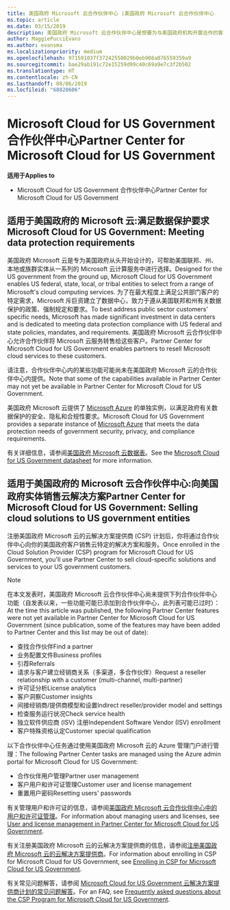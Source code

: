 ```yaml
---
title: 美国政府 Microsoft 云合作伙伴中心 |美国政府 Microsoft 云合作伙伴中心
ms.topic: article
ms.date: 03/15/2019
description: 美国政府 Microsoft 云合作伙伴中心是想要为与美国政府机构开展合作的客户提供 Microsoft 云解决方案的 Microsoft 合作伙伴的业务门户。
author: MaggiePucciEvans
ms.author: evansma
ms.localizationpriority: medium
ms.openlocfilehash: 971591037f37242550029b0eb908a076559359a9
ms.sourcegitcommit: bae29ab191c72e15259d99c40c69a9e7c3f2b502
ms.translationtype: HT
ms.contentlocale: zh-CN
ms.lasthandoff: 08/06/2019
ms.locfileid: "68820606"
---
```

# <a name="partner-center-for-microsoft-cloud-for-us-government"></a><span data-ttu-id="76288-103">Microsoft Cloud for US Government 合作伙伴中心</span><span class="sxs-lookup"><span data-stu-id="76288-103">Partner Center for Microsoft Cloud for US Government</span></span>

<span data-ttu-id="76288-104">**适用于**</span><span class="sxs-lookup"><span data-stu-id="76288-104">**Applies to**</span></span>

-  <span data-ttu-id="76288-105">Microsoft Cloud for US Government 合作伙伴中心</span><span class="sxs-lookup"><span data-stu-id="76288-105">Partner Center for Microsoft Cloud for US Government</span></span>

## <a name="microsoft-cloud-for-us-government-meeting-data-protection-requirements"></a><span data-ttu-id="76288-106">适用于美国政府的 Microsoft 云:满足数据保护要求</span><span class="sxs-lookup"><span data-stu-id="76288-106">Microsoft Cloud for US Government: Meeting data protection requirements</span></span> 

<span data-ttu-id="76288-107">美国政府 Microsoft 云是专为美国政府从头开始设计的，可帮助美国联邦、州、本地或族群实体从一系列的 Microsoft 云计算服务中进行选择。</span><span class="sxs-lookup"><span data-stu-id="76288-107">Designed for the US government from the ground up, Microsoft Cloud for US Government enables US federal, state, local, or tribal entities to select from a range of Microsoft's cloud computing services.</span></span> <span data-ttu-id="76288-108">为了在最大程度上满足公共部门客户的特定需求，Microsoft 斥巨资建立了数据中心，致力于遵从美国联邦和州有关数据保护的政策、强制规定和要求。</span><span class="sxs-lookup"><span data-stu-id="76288-108">To best address public sector customers’ specific needs, Microsoft has made significant investment in data centers and is dedicated to meeting data protection compliance with US federal and state policies, mandates, and requirements.</span></span> <span data-ttu-id="76288-109">美国政府 Microsoft 云合作伙伴中心允许合作伙伴将 Microsoft 云服务转售给这些客户。</span><span class="sxs-lookup"><span data-stu-id="76288-109">Partner Center for Microsoft Cloud for US Government enables partners to resell Microsoft cloud services to these customers.</span></span>

<span data-ttu-id="76288-110">请注意，合作伙伴中心内的某些功能可能尚未在美国政府 Microsoft 云的合作伙伴中心内提供。</span><span class="sxs-lookup"><span data-stu-id="76288-110">Note that some of the capabilities available in Partner Center may not yet be available in Partner Center for Microsoft Cloud for US Government.</span></span>

<span data-ttu-id="76288-111">美国政府 Microsoft 云提供了 [Microsoft Azure](https://azure.microsoft.com/overview/clouds/government/) 的单独实例，以满足政府有关数据保护的安全、隐私和合规性要求。</span><span class="sxs-lookup"><span data-stu-id="76288-111">Microsoft Cloud for US Government provides a separate instance of [Microsoft Azure](https://azure.microsoft.com/overview/clouds/government/) that meets the data protection needs of government security, privacy, and compliance requirements.</span></span> 

<span data-ttu-id="76288-112">有关详细信息，请参阅[美国政府 Microsoft 云数据表](https://download.microsoft.com/download/C/9/C/C9CA3002-DFC4-4ADA-841F-DF42AEC042FB/Microsoft_Azure_Government_Datasheet_EN_US.PDF)。</span><span class="sxs-lookup"><span data-stu-id="76288-112">See the [Microsoft Cloud for US Government datasheet](https://download.microsoft.com/download/C/9/C/C9CA3002-DFC4-4ADA-841F-DF42AEC042FB/Microsoft_Azure_Government_Datasheet_EN_US.PDF) for more information.</span></span>

## <a name="partner-center-for-microsoft-cloud-for-us-government-selling-cloud-solutions-to-us-government-entities"></a><span data-ttu-id="76288-113">适用于美国政府的 Microsoft 云合作伙伴中心:向美国政府实体销售云解决方案</span><span class="sxs-lookup"><span data-stu-id="76288-113">Partner Center for Microsoft Cloud for US Government: Selling cloud solutions to US government entities</span></span>

<span data-ttu-id="76288-114">注册美国政府 Microsoft 云的云解决方案提供商 (CSP) 计划后，你将通过合作伙伴中心向你的美国政府客户销售云特定的解决方案和服务。</span><span class="sxs-lookup"><span data-stu-id="76288-114">Once enrolled in the Cloud Solution Provider (CSP) program for Microsoft Cloud for US Government, you'll use Partner Center to sell cloud-specific solutions and services to your US government customers.</span></span> 

> [!NOTE]  
> <span data-ttu-id="76288-115">在本文发表时，美国政府 Microsoft 云合作伙伴中心尚未提供下列合作伙伴中心功能（自发表以来，一些功能可能已添加到合作伙伴中心，此列表可能已过时）：</span><span class="sxs-lookup"><span data-stu-id="76288-115">At the time this article was published, the following Partner Center features were not yet available in Partner Center for Microsoft Cloud for US Government (since publication, some of the features may have been added to Partner Center and this list may be out of date):</span></span>

- <span data-ttu-id="76288-116">查找合作伙伴</span><span class="sxs-lookup"><span data-stu-id="76288-116">Find a partner</span></span>
- <span data-ttu-id="76288-117">业务配置文件</span><span class="sxs-lookup"><span data-stu-id="76288-117">Business profiles</span></span>
- <span data-ttu-id="76288-118">引荐</span><span class="sxs-lookup"><span data-stu-id="76288-118">Referrals</span></span>
- <span data-ttu-id="76288-119">请求与客户建立经销商关系（多渠道，多合作伙伴）</span><span class="sxs-lookup"><span data-stu-id="76288-119">Request a reseller relationship with a customer (multi-channel, multi-partner)</span></span>
- <span data-ttu-id="76288-120">许可证分析</span><span class="sxs-lookup"><span data-stu-id="76288-120">License analytics</span></span>
- <span data-ttu-id="76288-121">客户洞察</span><span class="sxs-lookup"><span data-stu-id="76288-121">Customer insights</span></span>
- <span data-ttu-id="76288-122">间接经销商/提供商模型和设置</span><span class="sxs-lookup"><span data-stu-id="76288-122">Indirect reseller/provider model and settings</span></span>
- <span data-ttu-id="76288-123">检查服务运行状况</span><span class="sxs-lookup"><span data-stu-id="76288-123">Check service health</span></span>
- <span data-ttu-id="76288-124">独立软件供应商 (ISV) 注册</span><span class="sxs-lookup"><span data-stu-id="76288-124">Independent Software Vendor (ISV) enrollment</span></span>
- <span data-ttu-id="76288-125">客户特殊资格认定</span><span class="sxs-lookup"><span data-stu-id="76288-125">Customer special qualification</span></span>

<span data-ttu-id="76288-126">以下合作伙伴中心任务通过使用美国政府 Microsoft 云的 Azure 管理门户进行管理：</span><span class="sxs-lookup"><span data-stu-id="76288-126">The following Partner Center tasks are managed using the Azure admin portal for Microsoft Cloud for US Government:</span></span> 

-   <span data-ttu-id="76288-127">合作伙伴用户管理</span><span class="sxs-lookup"><span data-stu-id="76288-127">Partner user management</span></span>
-   <span data-ttu-id="76288-128">客户用户和许可证管理</span><span class="sxs-lookup"><span data-stu-id="76288-128">Customer user and license management</span></span>
-   <span data-ttu-id="76288-129">重置用户密码</span><span class="sxs-lookup"><span data-stu-id="76288-129">Resetting users' passwords</span></span>

<span data-ttu-id="76288-130">有关管理用户和许可证的信息，请参阅[美国政府 Microsoft 云合作伙伴中心中的用户和许可证管理](user-management-in-partner-center-for-microsoft-us-govt-cloud.md)。</span><span class="sxs-lookup"><span data-stu-id="76288-130">For information about managing users and licenses, see [User and license management in Partner Center for Microsoft Cloud for US Government](user-management-in-partner-center-for-microsoft-us-govt-cloud.md).</span></span>

<span data-ttu-id="76288-131">有关注册美国政府 Microsoft 云的云解决方案提供商的信息，请参阅[注册美国政府 Microsoft 云的云解决方案提供商](enroll-in-csp-for-microsoft-us-govt-cloud.md)。</span><span class="sxs-lookup"><span data-stu-id="76288-131">For information about enrolling in CSP for Microsoft Cloud for US Government, see [Enrolling in CSP for Microsoft Cloud for US Government](enroll-in-csp-for-microsoft-us-govt-cloud.md).</span></span>

<span data-ttu-id="76288-132">有关常见问题解答，请参阅 [Microsoft Cloud for US Government 云解决方案提供商计划的常见问题解答](faq-for-us-govt-cloud.md)。</span><span class="sxs-lookup"><span data-stu-id="76288-132">For an FAQ, see [Frequently asked questions about the CSP Program for Microsoft Cloud for US Government](faq-for-us-govt-cloud.md).</span></span>